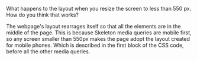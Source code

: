 What happens to the layout when you resize the screen to less than 550 px. How do you think that works?

The webpage's layout rearrages itself so that all the elements are in the middle of the page. This is because Skeleton media queries are mobile first, so any screen smaller than 550px makes the page adopt the layout created for mobile phones. Which is described in the first block of the CSS code, before all the other media queries. 